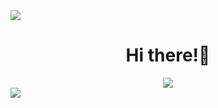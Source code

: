 
<img src="https://capsule-render.vercel.app/api?type=waving&color=ADBAE3&height=150&section=header&text=WELCOME!GeunjiGithub&fontColor=4D377B&fontSize=50&animation=fadeIn&fontAlignY=35" />
<div align="center"> 
 <H1> Hi there!👋</H1>
  <img src="https://github-readme-stats.vercel.app/api/top-langs/?username=geumji-jo&layout=compact" />
</div>

<img src="https://capsule-render.vercel.app/api?type=waving&color=D0C8E6&height=150&section=footer" />
